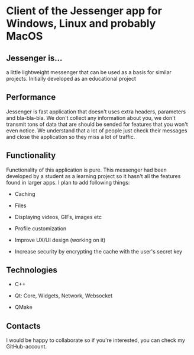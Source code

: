 # Client of the Jessenger app for Windows, Linux and probably MacOS
## Jessenger is...
a little lightweight messenger that can be used as a basis for similar projects. Initially developed as an educational project
## Performance
Jessenger is fast application that doesn't uses extra headers, parameters and bla-bla-bla. We don't collect any information about you, we don't transmit tons of data that are should be sended for features that you won't even notice. We understand that a lot of people just check their messages and close the application so they miss a lot of traffic.
## Functionality
Functionality of this application is pure. This messenger had been developed by a student as a learning project so it hasn't all the features found in larger apps. I plan to add following things:

  - Caching

  - Files

  - Displaying videos, GIFs, images etc

  - Profile customization

  - Improve UX/UI design (working on it)

  - Increase security by encrypting the cache with the user's secret key

## Technologies
  - C++

  - Qt: Core, Widgets, Network, Websocket

  - QMake

## Contacts
I would be happy to collaborate so if you're interested, you can check my GitHub-account.
